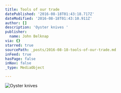 ```yaml
---
title: Tools of our trade
datePublished: '2016-08-18T01:43:18.717Z'
dateModified: '2016-08-18T01:43:10.911Z'
author: []
description: 'Oyster knives '
publisher:
  name: John Belknap
via: {}
starred: true
sourcePath: _posts/2016-08-18-tools-of-our-trade.md
inFeed: true
hasPage: false
inNav: false
_type: MediaObject

---
```

![Oyster knives ](https://the-grid-user-content.s3-us-west-2.amazonaws.com/c9fce75f-bfa3-40e1-8359-9a98e2ad4ad2.jpg)